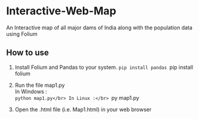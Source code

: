 # Interactive-Web-Map

An Interactive map of all major dams of India along with the population data using Folium

## How to use

1. Install Folium and Pandas to your system.
    `pip install pandas
    `pip install folium

2. Run the file map1.py</br>
    In Windows :</br>
        `python map1.py</br>
    In Linux :</br>
        `py map1.py</br>

3. Open the .html file (i.e. Map1.html) in your web browser


